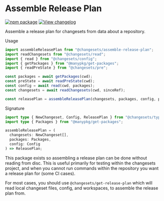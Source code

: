 # Assemble Release Plan

[![npm package](https://img.shields.io/npm/v/@changesets/assemble-release-plan)](https://npmjs.com/package/@changesets/assemble-release-plan)
[![View changelog](https://img.shields.io/badge/Explore%20Changelog-brightgreen)](./CHANGELOG.md)

Assemble a release plan for changesets from data about a repository.

Usage

```ts
import assembleReleasePlan from "@changesets/assemble-release-plan";
import readChangesets from "@changesets/read";
import { read } from "@changesets/config";
import { getPackages } from "@manypkg/get-packages";
import { readPreState } from "@changesets/pre";

const packages = await getPackages(cwd);
const preState = await readPreState(cwd);
const config = await read(cwd, packages);
const changesets = await readChangesets(cwd, sinceRef);

const releasePlan = assembleReleasePlan(changesets, packages, config, preState);
```

Signature

```ts
import type { NewChangeset, Config, ReleasePlan } from "@changesets/types";
import type { Packages } from "@manypkg/get-packages";

assembleReleasePlan = (
  changesets: NewChangeset[],
  packages: Packages,
  config: Config
) => ReleasePlan;
```

This package exists so assembling a release plan can be done without reading from disc.
This is useful primarily for testing within the changesets project, and when you cannot
run commands within the repository you want a release plan for (some CI cases).

For most cases, you should use `@changesets/get-release-plan` which will read local changeset
files, config, and workspaces, to assemble the release plan from.
